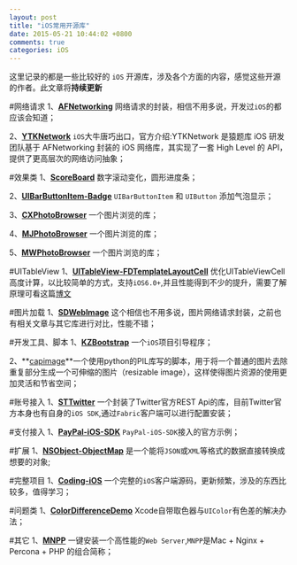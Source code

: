 ```yaml
---
layout: post
title: "iOS常用开源库"
date: 2015-05-21 10:44:02 +0800
comments: true
categories: iOS
---
```

这里记录的都是一些比较好的 `iOS` 开源库，涉及各个方面的内容，感觉这些开源的作者。此文章将**持续更新**

#网络请求
1、**[AFNetworking][1]** 网络请求的封装，相信不用多说，开发过`iOS`的都应该会知道；

2、**[YTKNetwork][2]** `iOS`大牛唐巧出口，官方介绍:YTKNetwork 是猿题库 iOS 研发团队基于 AFNetworking 封装的 iOS 网络库，其实现了一套 High Level 的 API，提供了更高层次的网络访问抽象；


#效果类
1、**[ScoreBoard][3]** 数字滚动变化，圆形进度条；

2、**[UIBarButtonItem-Badge][11]** `UIBarButtonItem` 和 `UIButton` 添加气泡显示；

3、**[CXPhotoBrowser][14]** 一个图片浏览的库；

4、**[MJPhotoBrowser][15]** 一个图片浏览的库；

5、**[MWPhotoBrowser][16]** 一个图片浏览的库；

#UITableView
1、**[UITableView-FDTemplateLayoutCell][4]** 优化UITableViewCell高度计算，以比较简单的方式，支持`iOS6.0+`,并且性能得到不少的提升，需要了解原理可看这篇[博文][5]


#图片加载
1、**[SDWebImage][6]** 这个相信也不用多说，图片网络请求封装，之前也有相关文章与其它库进行对比，性能不错；


#开发工具、脚本
1、**[KZBootstrap][7]** 一个`iOS`项目引导程序；

2、**[capimage][10]**一个使用python的PIL库写的脚本，用于将一个普通的图片去除重复部分生成一个可伸缩的图片（resizable image），这样使得图片资源的使用更加灵活和节省空间；

#账号接入
1、**[STTwitter][8]** 一个封装了Twitter官方REST Api的库，目前Twitter官方本身也有自身的`iOS SDK`,通过`Fabric`客户端可以进行配置安装；

#支付接入
1、**[PayPal-iOS-SDK][12]** `PayPal-iOS-SDK`接入的官方示例；


#扩展
1、**[NSObject-ObjectMap][18]** 是一个能将`JSON`或`XML`等格式的数据直接转换成想要的对象;

#完整项目
1、**[Coding-iOS][17]** 一个完整的`iOS`客户端源码，更新频繁，涉及的东西比较多，值得学习；

#问题类
1、**[ColorDifferenceDemo][9]** Xcode自带取色器与`UIColor`有色差的解决办法；

#其它
1、**[MNPP][13]** 一键安装一个高性能的`Web Server`,`MNPP`是Mac + Nginx + Percona + PHP 的组合简称；





[1]: https://github.com/AFNetworking/AFNetworking
[2]: https://github.com/yuantiku/YTKNetwork
[3]: https://github.com/SeniorZhai/ScoreBoard
[4]: https://github.com/forkingdog/UITableView-FDTemplateLayoutCell
[5]: http://blog.sunnyxx.com/2015/05/17/cell-height-calculation/
[6]: https://github.com/rs/SDWebImage
[7]: https://github.com/krzysztofzablocki/KZBootstrap
[8]: https://github.com/nst/STTwitter
[9]: https://github.com/Xummer/ColorDifferenceDemo
[10]: https://github.com/kejinlu/capimage
[11]: https://github.com/mikeMTOL/UIBarButtonItem-Badge
[12]:https://github.com/paypal/PayPal-iOS-SDK
[13]:  https://github.com/jyr/MNPP
[14]: https://github.com/ChrisXu1221/CXPhotoBrowser
[15]: https://github.com/azxfire/MJPhotoBrowser
[16]: https://github.com/mwaterfall/MWPhotoBrowser
[17]: https://coding.net/u/coding/p/Coding-iOS/git
[18]: https://github.com/uacaps/NSObject-ObjectMap